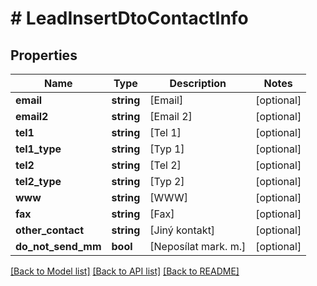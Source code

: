 # # LeadInsertDtoContactInfo

## Properties

Name | Type | Description | Notes
------------ | ------------- | ------------- | -------------
**email** | **string** | [Email] | [optional]
**email2** | **string** | [Email 2] | [optional]
**tel1** | **string** | [Tel 1] | [optional]
**tel1_type** | **string** | [Typ 1] | [optional]
**tel2** | **string** | [Tel 2] | [optional]
**tel2_type** | **string** | [Typ 2] | [optional]
**www** | **string** | [WWW] | [optional]
**fax** | **string** | [Fax] | [optional]
**other_contact** | **string** | [Jiný kontakt] | [optional]
**do_not_send_mm** | **bool** | [Neposílat mark. m.] | [optional]

[[Back to Model list]](../../README.md#models) [[Back to API list]](../../README.md#endpoints) [[Back to README]](../../README.md)
